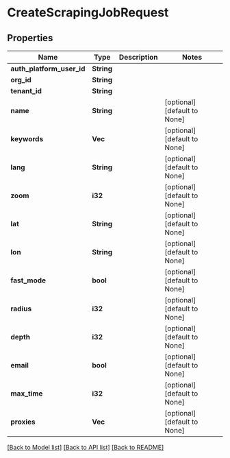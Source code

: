 # CreateScrapingJobRequest

## Properties
Name | Type | Description | Notes
------------ | ------------- | ------------- | -------------
**auth_platform_user_id** | **String** |  | 
**org_id** | **String** |  | 
**tenant_id** | **String** |  | 
**name** | **String** |  | [optional] [default to None]
**keywords** | **Vec<String>** |  | [optional] [default to None]
**lang** | **String** |  | [optional] [default to None]
**zoom** | **i32** |  | [optional] [default to None]
**lat** | **String** |  | [optional] [default to None]
**lon** | **String** |  | [optional] [default to None]
**fast_mode** | **bool** |  | [optional] [default to None]
**radius** | **i32** |  | [optional] [default to None]
**depth** | **i32** |  | [optional] [default to None]
**email** | **bool** |  | [optional] [default to None]
**max_time** | **i32** |  | [optional] [default to None]
**proxies** | **Vec<String>** |  | [optional] [default to None]

[[Back to Model list]](../README.md#documentation-for-models) [[Back to API list]](../README.md#documentation-for-api-endpoints) [[Back to README]](../README.md)


